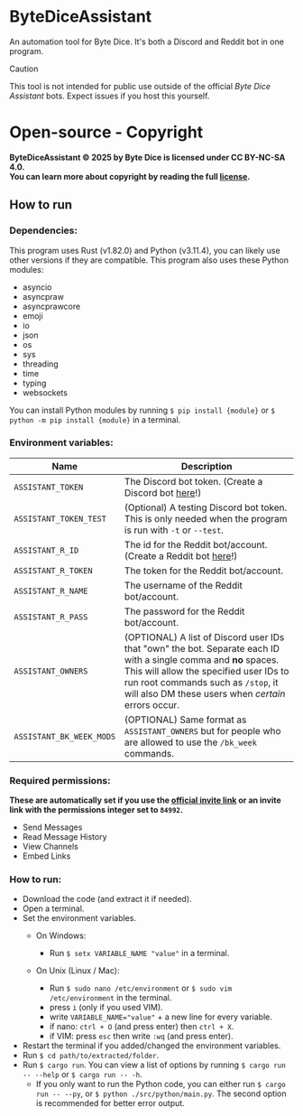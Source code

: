 # ByteDiceAssistant
An automation tool for Byte Dice. It's both a Discord and Reddit bot in one program.

> [!CAUTION]
> This tool is not intended for public use outside of the official *Byte Dice Assistant* bots. Expect issues if you host this yourself.

# Open-source - Copyright

**ByteDiceAssistant © 2025 by Byte Dice is licensed under CC BY-NC-SA 4.0.**\
**You can learn more about copyright by reading the full [license](/LICENSE.txt).**

## How to run
### Dependencies:

This program uses Rust (v1.82.0) and Python (v3.11.4), you can likely use other versions if they are compatible. This program also uses these Python modules:
* asyncio
* asyncpraw
* asyncprawcore
* emoji
* io
* json
* os
* sys
* threading
* time
* typing
* websockets

You can install Python modules by running `$ pip install {module}` or `$ python -m pip install {module}` in a terminal.

### Environment variables:
| **Name** | **Description** |
| --- | --- |
| `ASSISTANT_TOKEN` | The Discord bot token. (Create a Discord bot [here](https://discord.com/developers/docs/intro)!) |
| `ASSISTANT_TOKEN_TEST` | (Optional) A testing Discord bot token. This is only needed when the program is run with `-t` or `--test`. |
| `ASSISTANT_R_ID` | The id for the Reddit bot/account. (Create a Reddit bot [here](https://www.reddit.com/prefs/apps)!)  |
| `ASSISTANT_R_TOKEN` | The token for the Reddit bot/account. |
| `ASSISTANT_R_NAME` | The username of the Reddit bot/account. |
| `ASSISTANT_R_PASS` | The password for the Reddit bot/account. |
| `ASSISTANT_OWNERS` | (OPTIONAL) A list of Discord user IDs that "own" the bot. Separate each ID with a single comma and **no** spaces. This will allow the specified user IDs to run root commands such as `/stop`, it will also DM these users when *certain* errors occur. |
| `ASSISTANT_BK_WEEK_MODS` | (OPTIONAL) Same format as `ASSISTANT_OWNERS` but for people who are allowed to use the `/bk_week` commands. |

### Required permissions:
**These are automatically set if you use the [official invite link](https://discord.com/oauth2/authorize?client_id=1212127255795335208&permissions=84992&integration_type=0&scope=bot) or an invite link with the permissions integer set to `84992`.**
* Send Messages
* Read Message History
* View Channels
* Embed Links

### How to run:
* Download the code (and extract it if needed).
* Open a terminal.
* Set the environment variables.
  * On Windows:

    * Run `$ setx VARIABLE_NAME "value"` in a terminal.
    
  * On Unix (Linux / Mac):
    * Run `$ sudo nano /etc/environment` or `$ sudo vim /etc/environment` in the terminal.
    * press `i` (only if you used VIM).
    * write `VARIABLE_NAME="value"` + a new line for every variable.
    * if nano: `ctrl + O` (and press enter) then `ctrl + X`.
    * if VIM: press `esc` then write `:wq` (and press enter).
* Restart the terminal if you added/changed the environment variables.
* Run `$ cd path/to/extracted/folder`.
* Run `$ cargo run`. You can view a list of options by running `$ cargo run -- --help` or `$ cargo run -- -h`.
  * If you only want to run the Python code, you can either run `$ cargo run -- --py`, or `$ python ./src/python/main.py`. The second option is recommended for better error output.